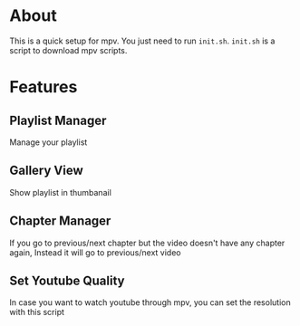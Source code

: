 # About

This is a quick setup for mpv. You just need to run `init.sh`. `init.sh` is a script to download mpv scripts.

# Features

## Playlist Manager

Manage your playlist

## Gallery View

Show playlist in thumbanail

## Chapter Manager

If you go to previous/next chapter but the video doesn't have any chapter again, Instead it will go to previous/next video

## Set Youtube Quality

In case you want to watch youtube through mpv, you can set the resolution with this script






